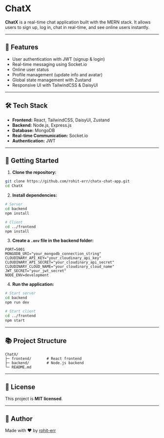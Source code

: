 # ChatX

**ChatX** is a real-time chat application built with the MERN stack. It allows users to sign up, log in, chat in real-time, and see online users instantly.

---

## 🌟 Features

* User authentication with JWT (signup & login)
* Real-time messaging using Socket.io
* Online user status
* Profile management (update info and avatar)
* Global state management with Zustand
* Responsive UI with TailwindCSS & DaisyUI

---

## 🛠️ Tech Stack

* **Frontend:** React, TailwindCSS, DaisyUI, Zustand
* **Backend:** Node.js, Express.js
* **Database:** MongoDB
* **Real-time Communication:** Socket.io
* **Authentication:** JWT

---

## 🚀 Getting Started

1. **Clone the repository:**

```bash
git clone https://github.com/rohit-err/chatx-chat-app.git
cd ChatX
```

2. **Install dependencies:**

```bash
# Server
cd backend
npm install

# Client
cd ../frontend
npm install
```

3. **Create a `.env` file in the backend folder:**

```env
PORT=5001
MONGODB_URI="your_mongodb_connection_string"
CLOUDINARY_API_KEY="your_cloudinary_api_key"
CLOUDINARY_API_SECRET="your_cloudinary_api_secret"
CLOUDINARY_CLOUD_NAME="your_cloudinary_cloud_name"
JWT_SECRET="your_jwt_secret"
NODE_ENV=development
```

4. **Run the application:**

```bash
# Start server
cd backend
npm run dev

# Start client
cd ../frontend
npm start
```

---

## 📚 Project Structure

```
ChatX/
├─ frontend/       # React frontend
├─ backend/        # Node.js backend
└─ README.md
```

---

## 📌 License

This project is **MIT licensed**.

---

## 👤 Author
Made with ❤️ by [rohit-err](https://github.com/rohit-err)


